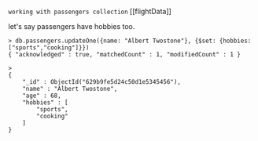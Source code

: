 `working with passengers collection`
[[flightData]]


let's say passengers have hobbies too.

```shell
> db.passengers.updateOne({name: "Albert Twostone"}, {$set: {hobbies:["sports","cooking"]}})
{ "acknowledged" : true, "matchedCount" : 1, "modifiedCount" : 1 }

>
{
	"_id" : ObjectId("629b9fe5d24c50d1e5345456"),
	"name" : "Albert Twostone",
	"age" : 68,
	"hobbies" : [
		"sports",
		"cooking"
	]
}


```